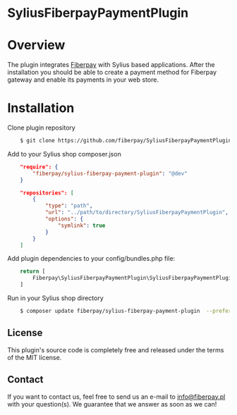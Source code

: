 # SyliusFiberpayPaymentPlugin

# Overview

The plugin integrates [Fiberpay](https://fiberpay.pl/) with Sylius based applications. After the installation you should be able to create a payment method for Fiberpay gateway and enable its payments in your web store.

# Installation

Clone plugin repository

```bash
    $ git clone https://github.com/fiberpay/SyliusFiberpayPaymentPlugin.git
```

Add to your Sylius shop composer.json

```json
    "require": {
        "fiberpay/sylius-fiberpay-payment-plugin": "@dev"
    }
```

```json
    "repositories": [
        {
            "type": "path",
            "url": "../path/to/directory/SyliusFiberpayPaymentPlugin",
            "options": {
                "symlink": true
            }
        }
    ]
```

Add plugin dependencies to your config/bundles.php file:
```php
    return [
        Fiberpay\SyliusFiberpayPaymentPlugin\SyliusFiberpayPaymentPlugin::class => ['all' => true],
    ]
```

Run in your Sylius shop directory

```bash
    $ composer update fiberpay/sylius-fiberpay-payment-plugin  --prefer-source
```

## License

This plugin's source code is completely free and released under the terms of the MIT license.

## Contact

If you want to contact us, feel free to send us an e-mail to info@fiberpay.pl with your question(s). We guarantee that we answer as soon as we can!
